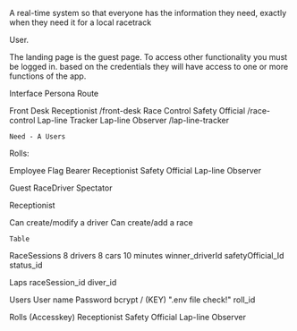 A real-time system so that everyone has the information they need, exactly when they need it for a local racetrack 


User.

The landing page is the guest page.
To access other functionality you must be logged in. 
based on the credentials they will have access to one or more functions of the app. 


Interface	Persona	Route


Front Desk	Receptionist	/front-desk
Race Control	Safety Official	/race-control
Lap-line Tracker	Lap-line Observer	/lap-line-tracker


    Need - A Users 

Rolls:

Employee
    Flag Bearer
    Receptionist
    Safety Official
    Lap-line Observer

Guest
    RaceDriver
    Spectator

Receptionist

Can create/modify a driver
Can create/add a race


    Table

RaceSessions
    8 drivers
    8 cars
    10 minutes
    winner_driverId
    safetyOfficial_Id
    status_id

Laps
    raceSession_id
    diver_id

Users
    User name
    Password bcrypt / (KEY) ".env file check!"
    roll_id

Rolls (Accesskey)
 Receptionist 
 Safety Official
 Lap-line 
 Observer











